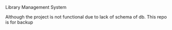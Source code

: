 Library Management System

Although the project is not functional due to lack of schema of db. This repo is for backup
